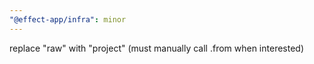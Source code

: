 ```yaml
---
"@effect-app/infra": minor
---
```


replace "raw" with "project" (must manually call .from when interested)
